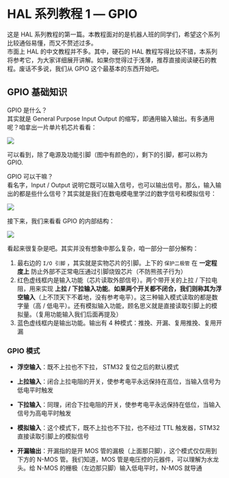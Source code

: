 # HAL 系列教程 1 — GPIO

这是 HAL 系列教程的第一篇。本教程面对的是机器人班的同学们，希望这个系列比较通俗易懂，而又不赘述过多。  
市面上 HAL 的中文教程并不多。其中，硬石的 HAL 教程写得比较不错，本系列将参考它，为大家详细展开讲解。如果你觉得过于浅薄，推荐直接阅读硬石的教程。废话不多说，我们从 GPIO 这个最基本的东西开始吧。

## GPIO 基础知识

GPIO 是什么？  
其实就是 General Purpose Input Output 的缩写，即通用输入输出。有多通用呢？咱拿出一片单片机芯片看看：

![](https://wiki-media-1253965369.cos.ap-guangzhou.myqcloud.com/img/20200615205256.jpg)

可以看到，除了电源及功能引脚（图中有颜色的），剩下的引脚，都可以称为 GPIO.

GPIO 可以干嘛？  
看名字，Input / Output 说明它既可以输入信号，也可以输出信号。那么，输入输出的都是些什么信号？其实就是我们在数电模电里学过的数字信号和模拟信号：

![](https://wiki-media-1253965369.cos.ap-guangzhou.myqcloud.com/img/20200615210739.jpg)

接下来，我们来看看 GPIO 的内部结构：

![](https://wiki-media-1253965369.cos.ap-guangzhou.myqcloud.com/img/20200615211744.jpg)

看起来很复杂是吧。其实并没有想象中那么复杂，咱一部分一部分解构：

1. 最右边的 `I/O 引脚` ，其实就是实物芯片的引脚。上下的 `保护二极管` 在 **一定程度上** 防止外部不正常电压通过引脚烧毁芯片（不防熊孩子行为）
2. 红色虚线框内是输入功能（芯片读取外部信号）。两个带开关的上拉 / 下拉电阻，用来实现 **上拉 / 下拉输入功能**。**如果两个开关都不闭合，我们则称其为浮空输入**（上不顶天下不着地，没有参考电平）。这三种输入模式读取的都是数字量（高 / 低电平）。还有模拟输入功能，顾名思义就是直接读取引脚上的模拟量。（复用功能输入我们后面再提及）
3. 蓝色虚线框内是输出功能。输出有 4 种模式：推挽、开漏、复用推挽、复用开漏

### GPIO 模式

- **浮空输入**：既不上拉也不下拉， STM32 复位之后的默认模式
- **上拉输入**：闭合上拉电阻的开关，使参考电平永远保持在高位，当输入信号为低电平时触发
- **下拉输入**：同理，闭合下拉电阻的开关，使参考电平永远保持在低位，当输入信号为高电平时触发
- **模拟输入**：这个模式下，既不上拉也不下拉，也不经过 TTL 触发器，STM32 直接读取引脚上的模拟信号

- **开漏输出**：开漏指的是开 MOS 管的漏极（上面那只脚），这个模式仅仅用到下方的 N-MOS 管。我们知道，MOS 管是电压控的元器件，可以理解为水龙头。给 N-MOS 的栅极（左边那只脚）输入低电平时，N-MOS 就导通

